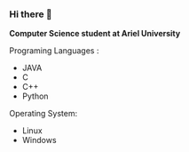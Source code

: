 ### Hi there 👋

**Computer Science student at Ariel University** 

Programing Languages :

- JAVA
- C
- C++
- Python 


Operating System:

- Linux
- Windows
